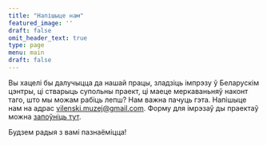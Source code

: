 ```yaml
---
title: "Напішыце нам"
featured_image: ''
draft: false
omit_header_text: true
type: page
menu: main
draft: false
---
```


Вы хацелі бы далучыцца да нашай працы, зладзіць імпрэзу ў Беларускім цэнтры, ці стварыць супольны праект, ці маеце меркаваньняў наконт таго, што мы можам рабіць лепш? Нам важна пачуць гэта. Напішыце нам на адрас vilenski.muzej@gmail.com. 
Форму для імрэзаў ды праектаў можна [запоўніць тут](https://forms.gle/Rs1b8VGBNotqjVLr5).

Будзем радыя з вамі пазнаёміцца!
